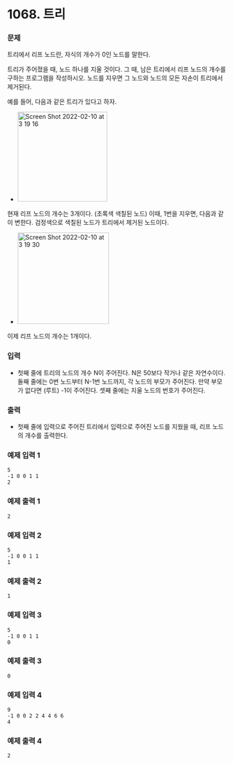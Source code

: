 # 1068. 트리
### 문제
트리에서 리프 노드란, 자식의 개수가 0인 노드를 말한다.

트리가 주어졌을 때, 노드 하나를 지울 것이다. 그 때, 남은 트리에서 리프 노드의 개수를 구하는 프로그램을 작성하시오. 노드를 지우면 그 노드와 노드의 모든 자손이 트리에서 제거된다.

예를 들어, 다음과 같은 트리가 있다고 하자.

- <img width="205" alt="Screen Shot 2022-02-10 at 3 19 16" src="https://user-images.githubusercontent.com/38793933/153264677-4d90d508-e6ea-472d-9b12-54eb5c846fa3.png">



현재 리프 노드의 개수는 3개이다. (초록색 색칠된 노드) 이때, 1번을 지우면, 다음과 같이 변한다. 검정색으로 색칠된 노드가 트리에서 제거된 노드이다.

- <img width="209" alt="Screen Shot 2022-02-10 at 3 19 30" src="https://user-images.githubusercontent.com/38793933/153264712-7ca04218-7785-4977-aab6-9a6d8006c700.png">


이제 리프 노드의 개수는 1개이다.

### 입력
- 첫째 줄에 트리의 노드의 개수 N이 주어진다. N은 50보다 작거나 같은 자연수이다. 둘째 줄에는 0번 노드부터 N-1번 노드까지, 각 노드의 부모가 주어진다. 만약 부모가 없다면 (루트) -1이 주어진다. 셋째 줄에는 지울 노드의 번호가 주어진다.

### 출력
- 첫째 줄에 입력으로 주어진 트리에서 입력으로 주어진 노드를 지웠을 때, 리프 노드의 개수를 출력한다.

### 예제 입력 1 
```
5
-1 0 0 1 1
2
```
### 예제 출력 1 
```
2
```
### 예제 입력 2 
```
5
-1 0 0 1 1
1
```
### 예제 출력 2 
```
1
```
### 예제 입력 3 
```
5
-1 0 0 1 1
0
```
### 예제 출력 3 
```
0
```
### 예제 입력 4 
```
9
-1 0 0 2 2 4 4 6 6
4
```
### 예제 출력 4 
```
2
```
